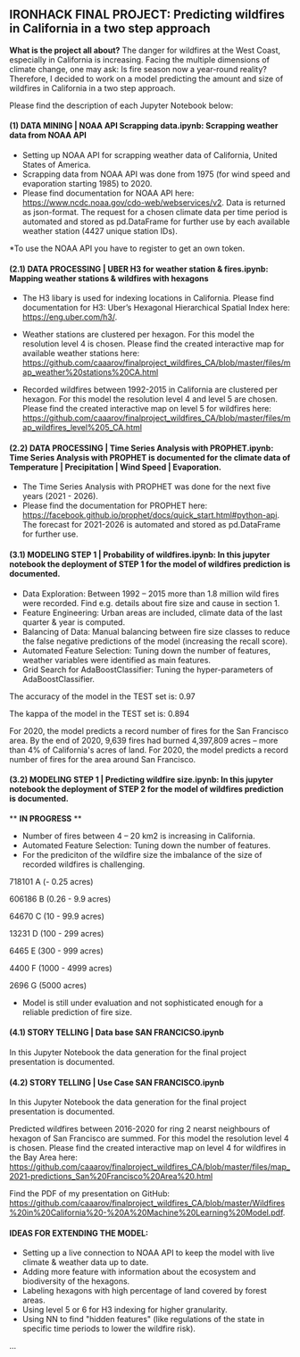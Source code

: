 ## IRONHACK FINAL PROJECT: Predicting wildfires in California in a two step approach

**What is the project all about?** The danger for wildfires at the West Coast, especially in California is increasing. Facing the multiple dimensions of climate change, one may ask: Is fire season now a year-round reality? Therefore, I decided to work on a model predicting the amount and size of wildfires in California in a two step approach. 

Please find the description of each Jupyter Notebook below:

#### (1) DATA MINING | NOAA API Scrapping data.ipynb: Scrapping weather data from NOAA API

- Setting up NOAA API for scrapping weather data of California, United States of America.
- Scrapping data from NOAA API was done from 1975 (for wind speed and evaporation starting 1985) to 2020.
- Please find documentation for NOAA API here: https://www.ncdc.noaa.gov/cdo-web/webservices/v2. Data is returned as json-format. The request for a chosen climate data per time period is automated and stored as pd.DataFrame for further use by each available weather station (4427 unique station IDs).  

*To use the NOAA API you have to register to get an own token. 

#### (2.1) DATA PROCESSING | UBER H3 for weather station & fires.ipynb: Mapping weather stations & wildfires with hexagons 

- The H3 libary is used for indexing locations in California. Please find documentation for H3: Uber’s Hexagonal Hierarchical Spatial Index here: https://eng.uber.com/h3/. 

- Weather stations are clustered per hexagon. For this model the resolution level 4 is chosen. Please find the created interactive map for available weather stations here: https://github.com/caaarov/finalproject_wildfires_CA/blob/master/files/map_weather%20stations%20CA.html

- Recorded wildfires between 1992-2015 in California are clustered per hexagon. For this model the resolution level 4 and level 5 are chosen. Please find the created interactive map on level 5 for wildfires here: https://github.com/caaarov/finalproject_wildfires_CA/blob/master/files/map_wildfires_level%205_CA.html

#### (2.2) DATA PROCESSING | Time Series Analysis with PROPHET.ipynb: Time Series Analysis with PROPHET is documented for the climate data of Temperature | Precipitation | Wind Speed | Evaporation. 

- The Time Series Analysis with PROPHET was done for the next five years (2021 - 2026).
- Please find the documentation for PROPHET here: https://facebook.github.io/prophet/docs/quick_start.html#python-api. The forecast for 2021-2026 is automated and stored as pd.DataFrame for further use. 

#### (3.1) MODELING STEP 1 | Probability of wildfires.ipynb: In this jupyter notebook the deployment of STEP 1 for the model of wildfires prediction is documented.

- Data Exploration: Between 1992 – 2015 more than 1.8 million wild fires were recorded. Find e.g. details about fire size and cause in section 1. 
- Feature Engineering: Urban areas are included, climate data of the last quarter & year is computed.
- Balancing of Data: Manual balancing between fire size classes to reduce the false negative predictions of the model (increasing the recall score).
- Automated Feature Selection: Tuning down the number of features, weather variables were identified as main features.
- Grid Search for AdaBoostClassifier: Tuning the hyper-parameters of AdaBoostClassifier.

The accuracy of the model in the TEST set is:  0.97

The kappa of the model in the TEST set is:  0.894

For 2020, the model predicts a record number of fires for the San Francisco area. By the end of 2020, 9,639 fires had burned 4,397,809 acres – more than 4% of California's acres of land. For 2020, the model predicts a record number of fires for the area around San Francisco.

#### (3.2) MODELING STEP 1 | Predicting wildfire size.ipynb: In this jupyter notebook the deployment of STEP 2 for the model of wildfires prediction is documented. 

** **IN PROGRESS** **

- Number of fires between 4 – 20 km2 is increasing in California. 
- Automated Feature Selection: Tuning down the number of features.
- For the prediciton of the wildfire size the imbalance of the size of recorded wildfires is challenging. 

718101 A (- 0.25 acres)

606186 B (0.26 - 9.9 acres) 

64670  C (10 - 99.9 acres)   

13231  D (100 - 299 acres)   

6465   E (300 - 999 acres)  

4400   F (1000 - 4999 acres)

2696   G (5000 acres)


- Model is still under evaluation and not sophisticated enough for a reliable prediction of fire size.

#### (4.1) STORY TELLING | Data base SAN FRANCICSO.ipynb 

In this Jupyter Notebook the data generation for the final project presentation is documented.

#### (4.2) STORY TELLING | Use Case SAN FRANCISCO.ipynb

In this Jupyter Notebook the data generation for the final project presentation is documented. 

Predicted wildfires between 2016-2020 for ring 2 nearst neighbours of hexagon of San Francisco are summed. For this model the resolution level 4 is chosen. Please find the created interactive map on level 4 for wildfires in the Bay Area here: https://github.com/caaarov/finalproject_wildfires_CA/blob/master/files/map_2021-predictions_San%20Francisco%20Area%20.html

Find the PDF of my presentation on GitHub: https://github.com/caaarov/finalproject_wildfires_CA/blob/master/Wildfires%20in%20California%20-%20A%20Machine%20Learning%20Model.pdf.

####  IDEAS FOR EXTENDING THE MODEL:
- Setting up a live connection to NOAA API to keep the model with live climate & weather data up to date.
- Adding more feature with information about the ecosystem and biodiversity of the hexagons. 
- Labeling hexagons with high percentage of land covered by forest areas.
- Using level 5 or 6 for H3 indexing for higher granularity.
- Using NN to find "hidden features" (like regulations of the state in specific time periods to lower the wildfire risk).

...
